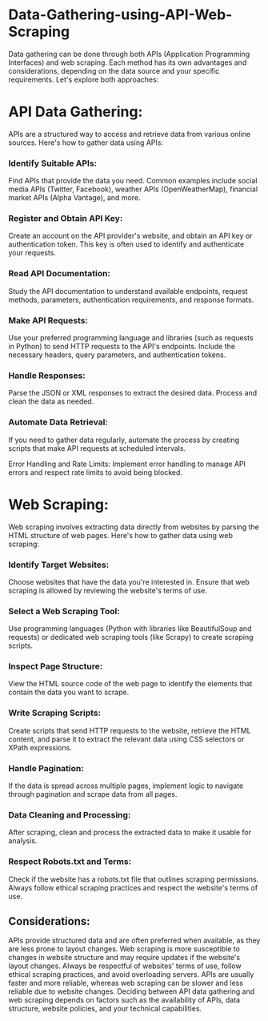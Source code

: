 # Data-Gathering-using-API-Web-Scraping
Data gathering can be done through both APIs (Application Programming Interfaces) and web scraping. Each method has its own advantages and considerations, depending on the data source and your specific requirements. Let's explore both approaches:

# API Data Gathering:

APIs are a structured way to access and retrieve data from various online sources. Here's how to gather data using APIs:

### Identify Suitable APIs:
Find APIs that provide the data you need. Common examples include social media APIs (Twitter, Facebook), weather APIs (OpenWeatherMap), financial market APIs (Alpha Vantage), and more.

### Register and Obtain API Key:
Create an account on the API provider's website, and obtain an API key or authentication token. This key is often used to identify and authenticate your requests.

### Read API Documentation:
Study the API documentation to understand available endpoints, request methods, parameters, authentication requirements, and response formats.

### Make API Requests: 
Use your preferred programming language and libraries (such as requests in Python) to send HTTP requests to the API's endpoints. Include the necessary headers, query parameters, and authentication tokens.

### Handle Responses:
Parse the JSON or XML responses to extract the desired data. Process and clean the data as needed.

### Automate Data Retrieval:
If you need to gather data regularly, automate the process by creating scripts that make API requests at scheduled intervals.

Error Handling and Rate Limits: Implement error handling to manage API errors and respect rate limits to avoid being blocked.

# Web Scraping:

Web scraping involves extracting data directly from websites by parsing the HTML structure of web pages. Here's how to gather data using web scraping:

### Identify Target Websites:
Choose websites that have the data you're interested in. Ensure that web scraping is allowed by reviewing the website's terms of use.

### Select a Web Scraping Tool:
Use programming languages (Python with libraries like BeautifulSoup and requests) or dedicated web scraping tools (like Scrapy) to create scraping scripts.

### Inspect Page Structure:
View the HTML source code of the web page to identify the elements that contain the data you want to scrape.

### Write Scraping Scripts:
Create scripts that send HTTP requests to the website, retrieve the HTML content, and parse it to extract the relevant data using CSS selectors or XPath expressions.

### Handle Pagination:
If the data is spread across multiple pages, implement logic to navigate through pagination and scrape data from all pages.

### Data Cleaning and Processing:
After scraping, clean and process the extracted data to make it usable for analysis.

### Respect Robots.txt and Terms:
Check if the website has a robots.txt file that outlines scraping permissions. Always follow ethical scraping practices and respect the website's terms of use.

## Considerations:

APIs provide structured data and are often preferred when available, as they are less prone to layout changes.
Web scraping is more susceptible to changes in website structure and may require updates if the website's layout changes.
Always be respectful of websites' terms of use, follow ethical scraping practices, and avoid overloading servers.
APIs are usually faster and more reliable, whereas web scraping can be slower and less reliable due to website changes.
Deciding between API data gathering and web scraping depends on factors such as the availability of APIs, data structure, website policies, and your technical capabilities.
